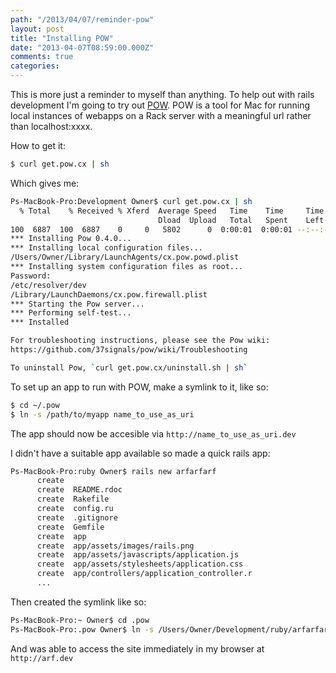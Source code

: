```yaml
---
path: "/2013/04/07/reminder-pow"
layout: post
title: "Installing POW"
date: "2013-04-07T08:59:00.000Z"
comments: true
categories:
---
```


This is more just a reminder to myself than anything. To help out with rails development I'm going to try out [POW](http://pow.cx/). POW is a tool for Mac for running local instances of webapps on a Rack server with a meaningful url rather than localhost:xxxx.

How to get it:

```bash
$ curl get.pow.cx | sh
```

Which gives me:

```bash
Ps-MacBook-Pro:Development Owner$ curl get.pow.cx | sh
  % Total    % Received % Xferd  Average Speed   Time    Time     Time  Current
                                 Dload  Upload   Total   Spent    Left  Speed
100  6887  100  6887    0     0   5802      0  0:00:01  0:00:01 --:--:-- 14498
*** Installing Pow 0.4.0...
*** Installing local configuration files...
/Users/Owner/Library/LaunchAgents/cx.pow.powd.plist
*** Installing system configuration files as root...
Password:
/etc/resolver/dev
/Library/LaunchDaemons/cx.pow.firewall.plist
*** Starting the Pow server...
*** Performing self-test...
*** Installed

For troubleshooting instructions, please see the Pow wiki:
https://github.com/37signals/pow/wiki/Troubleshooting

To uninstall Pow, `curl get.pow.cx/uninstall.sh | sh`
```

To set up an app to run with POW, make a symlink to it, like so:

```bash
$ cd ~/.pow
$ ln -s /path/to/myapp name_to_use_as_uri
```

The app should now be accesible via `http://name_to_use_as_uri.dev`

I didn't have a suitable app available so made a quick rails app:

```bash
Ps-MacBook-Pro:ruby Owner$ rails new arfarfarf
      create  
      create  README.rdoc
      create  Rakefile
      create  config.ru
      create  .gitignore
      create  Gemfile
      create  app
      create  app/assets/images/rails.png
      create  app/assets/javascripts/application.js
      create  app/assets/stylesheets/application.css
      create  app/controllers/application_controller.r
      ...
```

Then created the symlink like so:

```bash
Ps-MacBook-Pro:~ Owner$ cd .pow
Ps-MacBook-Pro:.pow Owner$ ln -s /Users/Owner/Development/ruby/arfarfarf/ arf
```

And was able to access the site immediately in my browser at `http://arf.dev`
